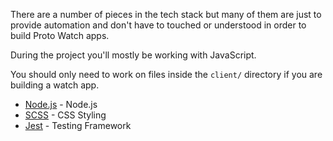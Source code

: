 There are a number of pieces in the tech stack but many of them are just to provide automation and don't have to touched or understood in order to build Proto Watch apps.

During the project you'll mostly be working with JavaScript.

You should only need to work on files inside the ```client/``` directory if you are building a watch app.

- [Node.js](https://nodejs.org/en/) - Node.js
- [SCSS](http://sass-lang.com/) - CSS Styling
- [Jest](https://facebook.github.io/jest/) - Testing Framework
